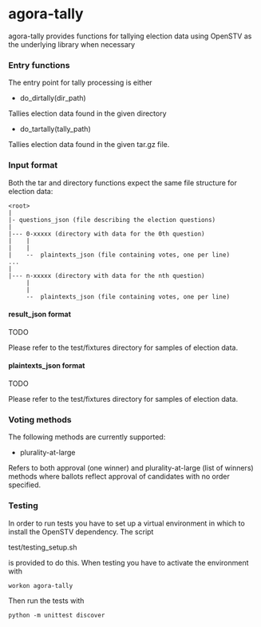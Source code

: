 agora-tally
===========

agora-tally provides functions for tallying election data using OpenSTV as the underlying library when necessary


### Entry functions

The entry point for tally processing is either

* do_dirtally(dir_path)

Tallies election data found in the given directory

* do_tartally(tally_path)

Tallies election data found in the given tar.gz file.

### Input format

Both the tar and directory functions expect the same file structure for election data:

```
<root>
|
|- questions_json (file describing the election questions)
|
|--- 0-xxxxx (directory with data for the 0th question)
|    |
|    |
|    --  plaintexts_json (file containing votes, one per line)
...
|
|--- n-xxxxx (directory with data for the nth question)
     |
     |
     --  plaintexts_json (file containing votes, one per line)
```

#### result_json format

TODO

Please refer to the test/fixtures directory for samples of election data.

#### plaintexts_json format

TODO

Please refer to the test/fixtures directory for samples of election data.

### Voting methods

The following methods are currently supported:
* plurality-at-large

Refers to both approval (one winner) and plurality-at-large (list of winners) methods where ballots reflect
approval of candidates with no order specified.

### Testing

In order to run tests you have to set up a virtual environment in which to install the OpenSTV dependency. The script

test/testing_setup.sh

is provided to do this. When testing you have to activate the environment with

```workon agora-tally```

Then run the tests with

 ```python -m unittest discover```